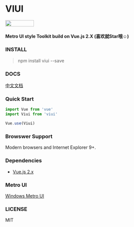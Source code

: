 # VIUI
<a href="https://travis-ci.org/watson-yan/viui" target="_blank">
  <img src="https://travis-ci.org/watson-yan/viui.svg?branch=master" width="90" height="20">
</a>

#### Metro UI style Toolkit build on Vue.js 2.X (喜欢就Star哦☺)


### INSTALL
> npm install viui --save

### DOCS
[中文文档](https://huayan.site/ViUI)

### Quick Start
```javascript
import Vue from 'vue'
import Viui from 'viui'

Vue.use(Viui)
```

### Browswer Support
Modern browsers and Internet Explorer 9+.

### Dependencies
* [Vue.js 2.x](https://vuejs.org/)

### Metro UI
[Windows Metro UI](https://metroui.org.ua/)

### LICENSE
MIT


